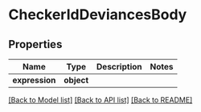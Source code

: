 # CheckerIdDeviancesBody

## Properties
Name | Type | Description | Notes
------------ | ------------- | ------------- | -------------
**expression** | **object** |  | 

[[Back to Model list]](../README.md#documentation-for-models) [[Back to API list]](../README.md#documentation-for-api-endpoints) [[Back to README]](../README.md)

